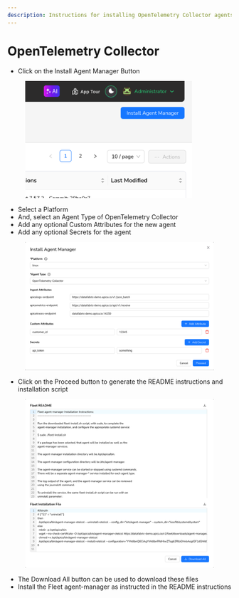```yaml
---
description: Instructions for installing OpenTelemetry Collector agents using Fleet.
---
```


# OpenTelemetry Collector

* Click on the Install Agent Manager Button

<figure><img src="../../.gitbook/assets/image (203).png" alt="" width="375"><figcaption></figcaption></figure>

* Select a Platform
* And, select an Agent Type of OpenTelemetry Collector
* Add any optional Custom Attributes for the new agent
* Add any optional Secrets for the agent

<figure><img src="../../.gitbook/assets/image (205).png" alt=""><figcaption></figcaption></figure>

* Click on the Proceed button to generate the README instructions and installation script

<figure><img src="../../.gitbook/assets/image (206).png" alt=""><figcaption></figcaption></figure>

* The Download All button can be used to download these files
* Install the Fleet agent-manager as instructed in the README instructions
